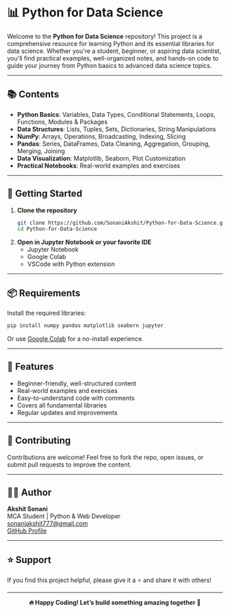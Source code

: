 # 📊 Python for Data Science

Welcome to the **Python for Data Science** repository! This project is a comprehensive resource for learning Python and its essential libraries for data science. Whether you're a student, beginner, or aspiring data scientist, you'll find practical examples, well-organized notes, and hands-on code to guide your journey from Python basics to advanced data science topics.

---

## 📚 Contents

- **Python Basics**: Variables, Data Types, Conditional Statements, Loops, Functions, Modules & Packages
- **Data Structures**: Lists, Tuples, Sets, Dictionaries, String Manipulations
- **NumPy**: Arrays, Operations, Broadcasting, Indexing, Slicing
- **Pandas**: Series, DataFrames, Data Cleaning, Aggregation, Grouping, Merging, Joining
- **Data Visualization**: Matplotlib, Seaborn, Plot Customization
- **Practical Notebooks**: Real-world examples and exercises

---

## 🚀 Getting Started

1. **Clone the repository**
   ```bash
   git clone https://github.com/SonaniAkshit/Python-for-Data-Science.git
   cd Python-for-Data-Science
   ```
2. **Open in Jupyter Notebook or your favorite IDE**
   - Jupyter Notebook
   - Google Colab
   - VSCode with Python extension

---

## 📦 Requirements

Install the required libraries:
```bash
pip install numpy pandas matplotlib seaborn jupyter
```
Or use [Google Colab](https://colab.research.google.com/) for a no-install experience.

---

## 🌟 Features

- Beginner-friendly, well-structured content
- Real-world examples and exercises
- Easy-to-understand code with comments
- Covers all fundamental libraries
- Regular updates and improvements

---

## 🤝 Contributing

Contributions are welcome! Feel free to fork the repo, open issues, or submit pull requests to improve the content.

---

## 🙋‍♂️ Author

**Akshit Sonani**  
MCA Student | Python & Web Developer  
[sonaniakshit777@gmail.com](mailto:sonaniakshit777@gmail.com)  
[GitHub Profile](https://github.com/SonaniAkshit)

---

## ⭐ Support

If you find this project helpful, please give it a ⭐ and share it with others!

---

<p align="center"><b>🔥 Happy Coding! Let’s build something amazing together 🚀</b></p>
